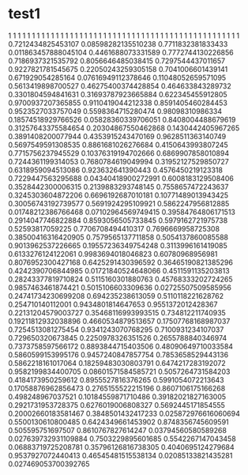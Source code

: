 # test1
1
1
1
1
1
1
1
1
1
1
1
1
1
1
1
1
1
1
1
1
1
1
1
1
1
1
1
1
1
1
1
1
1
1
1
1
1
1
1
1
1
1
1
1
1
1
1
1
1
0.7212434825453107
0.08598282135510238
0.7711832381833433
0.011863457888045104
0.4461688073331589
0.7772744130226856
0.7186937321535792
0.8056646485038415
0.7297544437011657
0.9227821781545675
0.22050243259305158
0.7041006601439141
0.671929054285164
0.07616949112378646
0.11048052659571095
0.5613419898700527
0.46275400374428854
0.464633843289732
0.3301804594841631
0.31693787923665884
0.622345455912805
0.9700937207365855
0.9110419044212338
0.8591405460284453
0.9523527033757049
0.5598364715280474
0.98098310986334
0.18574518929766526
0.05828360339706051
0.8408004488679619
0.31257643375584654
0.20304867550462868
0.1430442405967265
0.3891408200077944
0.4353915243470169
0.9628511363140749
0.5697549591308535
0.8861681026276684
0.4150643993807245
0.7715756237945529
0.10376319194702666
0.6869907858010894
0.7244361199314053
0.7680784619049994
0.31952127529850727
0.6318959094513086
0.923632641390443
0.4576450219123318
0.7229447563295688
0.04340418900272991
0.6008183129508406
0.3528442300006315
0.2139883293748145
0.7558657472243637
0.3245303604872206
0.6696192687010181
0.10771489013943425
0.30056743192739577
0.5691924295109921
0.5862247956812885
0.01748212386766468
0.07102964569749415
0.39584764806171513
0.2914047746822884
0.8593056505733845
0.5979162721975738
0.52593817059225
0.7706708494410317
0.7696669958725308
0.38500416316420905
0.7579565137711858
0.5054137860085588
0.9013962537226665
0.19557236349754248
0.3113996161419085
0.6133276124122061
0.9983694018046823
0.60780968956981
0.8076952300427168
0.6425291430396592
0.36465190821385296
0.4242390706844985
0.01721840524648066
0.4511591135203813
0.28243377819710824
0.5115160301880763
0.45768333202724265
0.9857463461874421
0.5015106603309636
0.02725507509585956
0.24741734230699208
0.694235238613059
0.5110118221628762
0.254710140112001
0.9434801814647653
0.9551372012428367
0.22131204579003727
0.35468116993993515
0.734812211740935
0.19211812932038896
0.4660534879513657
0.17507768168987037
0.7254513081275454
0.9341243070768295
0.7100931234107037
0.729650320673845
0.2250978326351526
0.2655788840346974
0.7373758597566172
0.8893844715403506
0.48090649710033584
0.5860599153995176
0.9457240847857754
0.7853658529443136
0.5862218161017064
0.18259483030803791
0.6474217283192072
0.9582199834400705
0.08601571584585721
0.5057264731584203
0.4184173950259612
0.8955527816376265
0.5991054072213643
0.17058876962856473
0.2765155522215196
0.8607106175166268
0.498248967037521
0.10184559871710486
0.39182021827163005
0.2921731953728375
0.6276019006808327
0.5692445171854555
0.20002660183581467
0.3848501432417233
0.025872976616060694
0.5500130610800485
0.6424349661453902
0.8748356745609591
0.505595751697507
0.8610767827614247
0.03794560580589268
0.027639732931109884
0.7503229895601685
0.5542267147043458
0.06883719725208781
0.35796126816738305
0.4040695124279684
0.9537927072440413
0.46545481515538134
0.02085133821435281
0.027469053700392765
